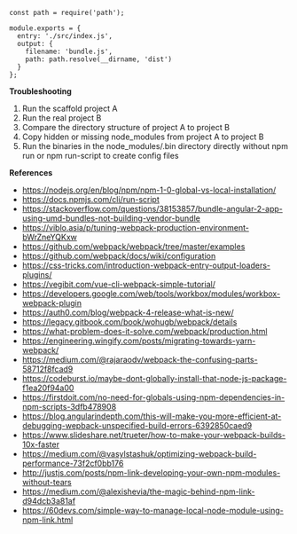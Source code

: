     const path = require('path');

    module.exports = {
      entry: './src/index.js',
      output: {
        filename: 'bundle.js',
        path: path.resolve(__dirname, 'dist')
      }
    };


**Troubleshooting**

1. Run the scaffold project A
1. Run the real project B
1. Compare the directory structure of project A to project B 
1. Copy hidden or missing node_modules from project A to project B
1. Run the binaries in the node_modules/.bin directory directly without npm run or npm run-script to create config files

**References**

* https://nodejs.org/en/blog/npm/npm-1-0-global-vs-local-installation/
* https://docs.npmjs.com/cli/run-script
* https://stackoverflow.com/questions/38153857/bundle-angular-2-app-using-umd-bundles-not-building-vendor-bundle
* https://viblo.asia/p/tuning-webpack-production-environment-bWrZneYQKxw
* https://github.com/webpack/webpack/tree/master/examples
* https://github.com/webpack/docs/wiki/configuration
* https://css-tricks.com/introduction-webpack-entry-output-loaders-plugins/
* https://vegibit.com/vue-cli-webpack-simple-tutorial/
* https://developers.google.com/web/tools/workbox/modules/workbox-webpack-plugin
* https://auth0.com/blog/webpack-4-release-what-is-new/
* https://legacy.gitbook.com/book/wohugb/webpack/details
* https://what-problem-does-it-solve.com/webpack/production.html
* https://engineering.wingify.com/posts/migrating-towards-yarn-webpack/
* https://medium.com/@rajaraodv/webpack-the-confusing-parts-58712f8fcad9
* https://codeburst.io/maybe-dont-globally-install-that-node-js-package-f1ea20f94a00
* https://firstdoit.com/no-need-for-globals-using-npm-dependencies-in-npm-scripts-3dfb478908
* https://blog.angularindepth.com/this-will-make-you-more-efficient-at-debugging-wepback-unspecified-build-errors-6392850caed9
* https://www.slideshare.net/trueter/how-to-make-your-webpack-builds-10x-faster
* https://medium.com/@vasylstashuk/optimizing-webpack-build-performance-73f2cf0bb176
* http://justjs.com/posts/npm-link-developing-your-own-npm-modules-without-tears
* https://medium.com/@alexishevia/the-magic-behind-npm-link-d94dcb3a81af
* https://60devs.com/simple-way-to-manage-local-node-module-using-npm-link.html